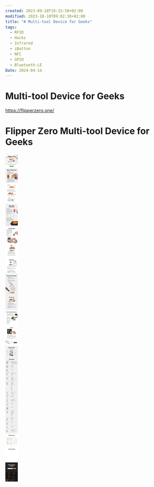 ```yaml
---
created: 2023-09-18T19:15:58+02:00
modified: 2023-10-10T09:02:30+02:00
title: "# Multi-tool Device for Geeks"
tags:
  - RFID
  - Hacks
  - Infrared
  - iButton
  - NFC
  - GPIO
  - Bluetooth-LE
Date: 2024-04-14
---
```


# Multi-tool Device for Geeks

<https://flipperzero.one/>

# Flipper Zero Multi-tool Device for Geeks

![](../_asset/Pasted%20image%2020240414135825.png)
